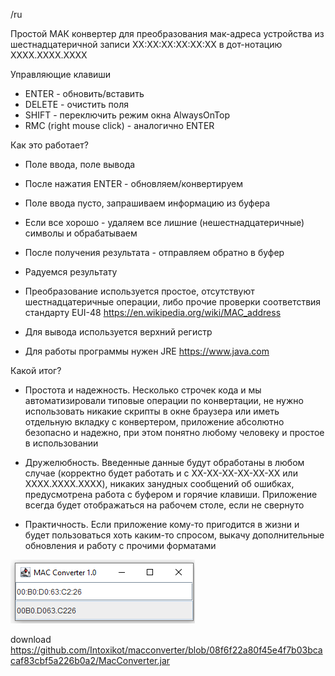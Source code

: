 /ru

Простой МАК конвертер для преобразования мак-адреса устройства из шестнадцатеричной записи XX:XX:XX:XX:XX:XX в дот-нотацию XXXX.XXXX.XXXX

Управляющие клавиши

- ENTER - обновить/вставить
- DELETE - очистить поля
- SHIFT - переключить режим окна AlwaysOnTop
- RMC (right mouse click) - аналогично ENTER

Как это работает?

- Поле ввода, поле вывода
- После нажатия ENTER - обновляем/конвертируем
- Поле ввода пусто, запрашиваем информацию из буфера
- Если все хорошо - удаляем все лишние (нешестнадцатеричные) символы и обрабатываем
- После получения результата - отправляем обратно в буфер
- Радуемся результату

- Преобразование используется простое, отсутствуют шестнадцатеричные операции, либо прочие проверки соответствия стандарту EUI-48
https://en.wikipedia.org/wiki/MAC_address
- Для вывода используется верхний регистр

- Для работы программы нужен JRE
https://www.java.com


Какой итог?

- Простота и надежность. Несколько строчек кода и мы автоматизировали типовые операции по конвертации, не нужно использовать никакие скрипты в окне браузера или иметь отдельную вкладку с конвертером, приложение абсолютно безопасно и надежно, при этом понятно любому человеку и простое в использовании

- Дружелюбность. Введенные данные будут обработаны в любом случае (корректно будет работать и с XX-XX-XX-XX-XX-XX или XXXX.XXXX.XXXX), никаких занудных сообщений об ошибках, предусмотрена работа с буфером и горячие клавиши. Приложение всегда будет отображаться на рабочем столе, если не свернуто

- Практичность. Если приложение кому-то пригодится в жизни и будет пользоваться хоть каким-то спросом, выкачу дополнительные обновления и работу с прочими форматами

![alt app preview](https://github.com/Intoxikot/macconverter/blob/main/preview.png?raw=true)

download
https://github.com/Intoxikot/macconverter/blob/08f6f22a80f45e4f7b03bcacaf83cbf5a226b0a2/MacConverter.jar
